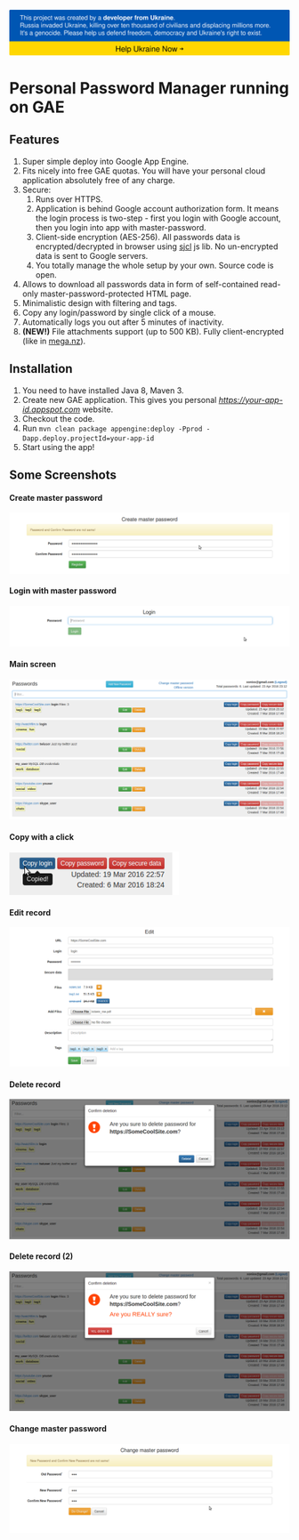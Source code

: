 [![Stand With Ukraine](https://raw.githubusercontent.com/vshymanskyy/StandWithUkraine/main/banner-direct-single.svg)](https://stand-with-ukraine.pp.ua)

# Personal Password Manager running on GAE

## Features
1. Super simple deploy into Google App Engine.
1. Fits nicely into free GAE quotas. You will have your personal cloud application
absolutely free of any charge.
1. Secure:
    1. Runs over HTTPS.
    1. Application is behind Google account authorization form. It means the login
      process is two-step - first you login with Google account, then you login into app
      with master-password.
    1. Client-side encryption (AES-256). All passwords data is encrypted/decrypted
     in browser using [sjcl](https://crypto.stanford.edu/sjcl/) js lib. No un-encrypted data is sent to Google servers.
    1. You totally manage the whole setup by your own. Source code is open.
1. Allows to download all passwords data in form of self-contained read-only
master-password-protected HTML page.
1. Minimalistic design with filtering and tags.
1. Copy any login/password by single click of a mouse.
1. Automatically logs you out after 5 minutes of inactivity.
1. **(NEW!)** File attachments support (up to 500 KB). Fully client-encrypted (like in [mega.nz](https://mega.nz)).

## Installation
1. You need to have installed Java 8, Maven 3.
1. Create new GAE application. This gives you personal _https://your-app-id.appspot.com_ website.
1. Checkout the code.
1. Run `mvn clean package appengine:deploy -Pprod -Dapp.deploy.projectId=your-app-id`
1. Start using the app!

## Some Screenshots
#### Create master password
![Create master password](screenshots/0_create_master.png?raw=true)
#### Login with master password
![Login with master password](screenshots/1_login.png?raw=true)
#### Main screen
![Main screen](screenshots/2_list.png?raw=true)
#### Copy with a click
![Main screen](screenshots/2a_copy_pass.png?raw=true)
#### Edit record
![Edit record](screenshots/3_edit.png?raw=true)
#### Delete record
![Delete record](screenshots/4_delete.png?raw=true)
#### Delete record (2)
![Delete record](screenshots/4a_delete.png?raw=true)
#### Change master password
![Change master password](screenshots/5_change_master.png?raw=true)
